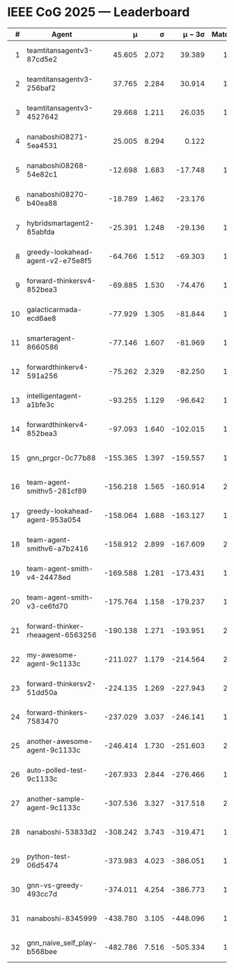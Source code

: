# IEEE CoG 2025 — Leaderboard

| # | Agent | μ | σ | μ − 3σ | Matches | Updated |
|---:|---|---:|---:|---:|---:|---|
| 1 | teamtitansagentv3-87cd5e2 | 45.605 | 2.072 | 39.389 | 1900 | 2025-08-27 10:49 |
| 2 | teamtitansagentv3-256baf2 | 37.765 | 2.284 | 30.914 | 1860 | 2025-08-27 10:49 |
| 3 | teamtitansagentv3-4527642 | 29.668 | 1.211 | 26.035 | 1800 | 2025-08-27 10:49 |
| 4 | nanaboshi08271-5ea4531 | 25.005 | 8.294 | 0.122 | 260 | 2025-08-27 10:49 |
| 5 | nanaboshi08268-54e82c1 | -12.698 | 1.683 | -17.748 | 1660 | 2025-08-27 10:49 |
| 6 | nanaboshi08270-b40ea88 | -18.789 | 1.462 | -23.176 | 640 | 2025-08-27 10:49 |
| 7 | hybridsmartagent2-85abfda | -25.391 | 1.248 | -29.136 | 1473 | 2025-08-27 10:49 |
| 8 | greedy-lookahead-agent-v2-e75e8f5 | -64.766 | 1.512 | -69.303 | 1718 | 2025-08-27 10:49 |
| 9 | forward-thinkersv4-852bea3 | -69.885 | 1.530 | -74.476 | 1673 | 2025-08-27 10:49 |
| 10 | galacticarmada-ecd6ae8 | -77.929 | 1.305 | -81.844 | 1680 | 2025-08-27 10:49 |
| 11 | smarteragent-8660586 | -77.146 | 1.607 | -81.969 | 1595 | 2025-08-27 10:49 |
| 12 | forwardthinkerv4-591a256 | -75.262 | 2.329 | -82.250 | 1628 | 2025-08-27 10:49 |
| 13 | intelligentagent-a1bfe3c | -93.255 | 1.129 | -96.642 | 1661 | 2025-08-27 10:49 |
| 14 | forwardthinkerv4-852bea3 | -97.093 | 1.640 | -102.015 | 1536 | 2025-08-27 10:49 |
| 15 | gnn_prgcr-0c77b88 | -155.365 | 1.397 | -159.557 | 1520 | 2025-08-27 10:49 |
| 16 | team-agent-smithv5-281cf89 | -156.218 | 1.565 | -160.914 | 2120 | 2025-08-27 10:49 |
| 17 | greedy-lookahead-agent-953a054 | -158.064 | 1.688 | -163.127 | 1858 | 2025-08-27 10:49 |
| 18 | team-agent-smithv6-a7b2416 | -158.912 | 2.899 | -167.609 | 2220 | 2025-08-27 10:49 |
| 19 | team-agent-smith-v4-24478ed | -169.588 | 1.281 | -173.431 | 1880 | 2025-08-27 10:49 |
| 20 | team-agent-smith-v3-ce6fd70 | -175.764 | 1.158 | -179.237 | 1960 | 2025-08-27 10:49 |
| 21 | forward-thinker-rheaagent-6563256 | -190.138 | 1.271 | -193.951 | 2068 | 2025-08-27 10:49 |
| 22 | my-awesome-agent-9c1133c | -211.027 | 1.179 | -214.564 | 2540 | 2025-08-27 10:49 |
| 23 | forward-thinkersv2-51dd50a | -224.135 | 1.269 | -227.943 | 2108 | 2025-08-27 10:49 |
| 24 | forward-thinkers-7583470 | -237.029 | 3.037 | -246.141 | 1960 | 2025-08-27 10:49 |
| 25 | another-awesome-agent-9c1133c | -246.414 | 1.730 | -251.603 | 2000 | 2025-08-27 10:49 |
| 26 | auto-polled-test-9c1133c | -267.933 | 2.844 | -276.466 | 1640 | 2025-08-27 10:49 |
| 27 | another-sample-agent-9c1133c | -307.536 | 3.327 | -317.518 | 2180 | 2025-08-27 10:49 |
| 28 | nanaboshi-53833d2 | -308.242 | 3.743 | -319.471 | 1680 | 2025-08-27 10:49 |
| 29 | python-test-06d5474 | -373.983 | 4.023 | -386.051 | 1850 | 2025-08-27 10:49 |
| 30 | gnn-vs-greedy-493cc7d | -374.011 | 4.254 | -386.773 | 1800 | 2025-08-27 10:49 |
| 31 | nanaboshi-8345999 | -438.780 | 3.105 | -448.096 | 1790 | 2025-08-27 10:49 |
| 32 | gnn_naive_self_play-b568bee | -482.786 | 7.516 | -505.334 | 1380 | 2025-08-27 10:49 |
